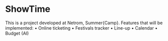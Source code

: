 # ShowTime
This is a project developed at Netrom, Summer{Camp}. 
Features that will be implemented: 
 • Online ticketing
 • Festivals tracker
 • Line-up
 • Calendar
 • Budget (AI)

